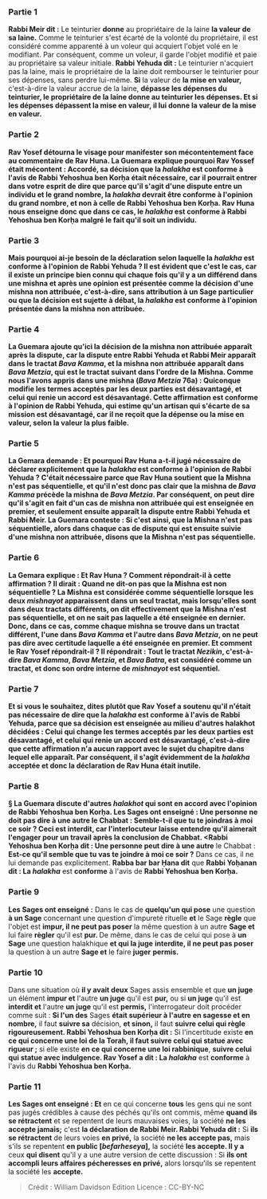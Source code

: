
### Partie 1
<b>Rabbi Meir dit :</b> Le teinturier <b>donne</b> au propriétaire de la laine <b>la valeur de sa laine.</b> Comme le teinturier s'est écarté de la volonté du propriétaire, il est considéré comme apparenté à un voleur qui acquiert l'objet volé en le modifiant. Par conséquent, comme un voleur, il garde l'objet modifié et paie au propriétaire sa valeur initiale. <b>Rabbi Yehuda dit :</b> Le teinturier n'acquiert pas la laine, mais le propriétaire de la laine doit rembourser le teinturier pour ses dépenses, sans perdre lui-même. <b>Si</b> la valeur de <b>la mise en valeur,</b> c'est-à-dire la valeur accrue de la laine, <b>dépasse les <b>dépenses</b> du teinturier, le propriétaire de la laine <b>donne</b> au teinturier <b>les dépenses. Et si les dépenses dépassent la mise en valeur, il lui donne</b> la valeur de <b>la mise en valeur.</b>

### Partie 2
<b>Rav Yosef détourna le visage</b> pour manifester son mécontentement face au commentaire de Rav Huna. La Guemara explique pourquoi Rav Yossef était mécontent : <b>Accordé,</b> sa décision que la <b><i>halakha</i></b> est <b>conforme</b> à l'avis de <b>Rabbi Yehoshua ben Korḥa était nécessaire,</b> car il pourrait <b>entrer dans votre esprit de dire</b> que parce qu'il s'agit d'une dispute entre <b>un individu et</b> le <b>grand nombre, </b> la <b><i>halakha</i></b> devrait être <b>conforme</b> à l'opinion du <b>grand nombre,</b> et non à celle de Rabbi Yehoshua ben Korḥa. Rav Huna nous <b>enseigne donc</b> que dans ce cas, le <b><i>halakha</i></b> est <b>conforme</b> à Rabbi Yehoshua ben Korḥa malgré le fait qu'il soit <b>un individu.</b>

### Partie 3
<b>Mais pourquoi ai-je</b> besoin de la déclaration selon laquelle la <b><i>halakha</i></b> est <b>conforme</b> à l'opinion de <b>Rabbi Yehuda ? </b> Il est <b>évident</b> que c'est le cas, <b>car</b> il existe un principe bien connu <b>qui</b> chaque fois qu'il y a <b>un différend</b> dans une mishna <b>et après</b> une opinion est présentée comme la décision d'une <b>mishna non attribuée</b>, c'est-à-dire, sans attribution à un Sage particulier ou que la décision est sujette à débat, <b>la <i>halakha</i></b> est <b>conforme</b> à l'opinion présentée dans la <b>mishna non attribuée</b>.

### Partie 4
La Guemara ajoute qu'ici la décision de la mishna non attribuée apparaît après la dispute, car la <b>dispute</b> entre Rabbi Yehuda et Rabbi Meir apparaît <b>dans</b> le tractat <b><i>Bava Kamma</i>, et</b> la <b>mishna non attribuée</b> apparaît <b>dans <i>Bava Metzia</i>,</b> qui est le tractat suivant dans l'ordre de la Mishna. <b>Comme nous l'avons appris</b> dans une mishna (<i>Bava Metzia</i> 76a) : <b>Quiconque modifie</b> les termes acceptés par les deux parties <b>est désavantagé, et celui qui renie</b> un accord <b>est désavantagé.</b> Cette affirmation est conforme à l'opinion de Rabbi Yehuda, qui estime qu'un artisan qui s'écarte de sa mission est désavantagé, car il ne reçoit que la dépense ou la mise en valeur, selon la valeur la plus faible.

### Partie 5
La Gemara demande : <b>Et</b> pourquoi <b>Rav Huna</b> a-t-il jugé nécessaire de déclarer explicitement que la <i>halakha</i> est conforme à l'opinion de Rabbi Yehuda ? C'était nécessaire <b>parce que</b> Rav Huna soutient que <b>la Mishna n'est pas séquentielle,</b> et qu'il n'est donc pas clair que la mishna de <i>Bava Kamma</i> précède la mishna de <i>Bava Metzia</i>. Par conséquent, <b>on peut dire</b> qu'il s'agit en fait d'un cas de <b>mishna non attribuée</b> qui est <b>enseignée en premier, et</b> seulement <b>ensuite</b> apparaît la <b>dispute</b> entre Rabbi Yehuda et Rabbi Meir. La Guemara conteste : <b>Si c'est ainsi,</b> que la Mishna n'est pas séquentielle, alors dans <b>chaque</b> cas de <b>dispute</b> qui est <b>ensuite</b> suivie d'une <b>mishna non attribuée</b>, <b>disons</b> que <b>la Mishna n'est pas séquentielle.</b>

### Partie 6
La Gemara explique : <b>Et Rav Huna ?</b> Comment répondrait-il à cette affirmation ? Il dirait : <b>Quand ne dit-on pas</b> que la Mishna est <b>non séquentielle ?</b> La Mishna est considérée comme séquentielle lorsque les deux <i>mishnayot</i> apparaissent <b>dans un seul tractat,</b> mais lorsqu'elles sont <b>dans deux</b> <b>tractats différents, on dit effectivement</b> que la Mishna n'est pas séquentielle, et on ne sait pas laquelle a été enseignée en dernier. Donc, dans ce cas, comme chaque mishna se trouve dans un tractat différent, l'une dans <i>Bava Kamma</i> et l'autre dans <i>Bava Metzia</i>, on ne peut pas dire avec certitude laquelle a été enseignée en premier. <b>Et</b> comment le <b>Rav Yosef</b> répondrait-il ? Il répondrait : <b>Tout</b> le tractat <b><i>Nezikin</i>,</b> c'est-à-dire <i>Bava Kamma</i>, <i>Bava Metzia</i>, et <i>Bava Batra</i>, <b>est</b> considéré comme <b>un tractat,</b> et donc son ordre interne de <i>mishnayot</i> est séquentiel.

### Partie 7
<b>Et si vous le souhaitez, dites</b> plutôt que Rav Yosef a soutenu qu'il n'était pas nécessaire de dire que la <i>halakha</i> est conforme à l'avis de Rabbi Yehuda, <b>parce que</b> sa décision <b>est enseignée au milieu</b> d'autres <b>halakhot</i> décidées : Celui qui change</b> les termes acceptés par les deux parties <b>est désavantagé, et celui qui renie</b> un accord <b>est désavantagé,</b> c'est-à-dire que cette affirmation n'a aucun rapport avec le sujet du chapitre dans lequel elle apparaît. Par conséquent, il s'agit évidemment de la <i>halakha</i> acceptée et donc la déclaration de Rav Huna était inutile.

### Partie 8
§ La Guemara discute d'autres <i>halakhot</i> qui sont en accord avec l'opinion de Rabbi Yehoshua ben Korḥa. <b>Les Sages ont enseigné : Une personne ne doit pas dire à une autre</b> le Chabbat : <b>Semble-t-il que tu te joindras à moi ce soir ?</b> Ceci est interdit, car l'interlocuteur laisse entendre qu'il aimerait l'engager pour un travail après la conclusion de Chabbat. <Rabbi Yehoshua ben Korḥa dit : Une personne peut dire à une autre</b> le Chabbat : <b>Est-ce qu'il semble que tu vas te joindre à moi ce soir ?</b> Dans ce cas, il ne lui demande pas explicitement. <b>Rabba bar bar Ḥana dit</b> que <b>Rabbi Yoḥanan dit : La <i>halakha</i></b> est <b>conforme</b> à l'avis de <b>Rabbi Yehoshua ben Korḥa.</b>

### Partie 9
<b>Les Sages ont enseigné :</b> Dans le cas de <b>quelqu'un qui pose</b> une question <b>à un Sage</b> concernant une question d'impureté rituelle <b>et</b> le Sage <b>règle</b> que l'objet est <b>impur, il ne peut pas poser</b> la même question à un autre <b>Sage et</b> lui faire <b>règler</b> qu'il est <b>pur. </b> De même, dans le cas de celui qui pose à <b>un Sage</b> une question halakhique <b>et qui la juge</b> <b>interdite, il ne peut pas poser</b> la question à un autre <b>Sage et</b> le faire <b>juger</b> <b>permis.</b>

### Partie 10
Dans une situation où <b>il y avait deux</b> Sages assis ensemble et que <b>un juge</b> un élément <b>impur et</b> l'autre <b>un juge</b> qu'il est <b>pur,</b> ou si <b>un juge</b> qu'il est <b>interdit et</b> l'autre <b>un juge</b> qu'il est <b>permis,</b> l'interrogateur doit procéder comme suit : <b>Si l'un des</b> Sages <b>était supérieur à l'autre en sagesse et en nombre,</b> il faut <b>suivre sa</b> décision, <b>et sinon,</b> il faut <b>suivre celui qui règle rigoureusement. Rabbi Yehoshua ben Korḥa dit :</b> Si l'incertitude existe <b>en ce qui concerne une loi de la Torah, il faut suivre celui qui statue avec rigueur ;</b> si elle existe <b>en ce qui concerne une loi rabbinique</b>, <b>suivre celui qui statue avec indulgence. Rav Yosef a dit : La <i>halakha</i></b> est <b>conforme</b> à l'avis du <b>Rabbi Yehoshua ben Korḥa.</b>

### Partie 11
<b>Les Sages ont enseigné : Et</b> en ce qui concerne <b>tous</b> les gens qui ne sont pas jugés crédibles à cause des péchés qu'ils ont commis, même <b>quand ils se rétractent</b> et se repentent de leurs mauvaises voies, la société <b>ne les accepte jamais;</b> c'est <b>la déclaration de Rabbi Meir. Rabbi Yehuda dit :</b> Si <b>ils se rétractent</b> de leurs voies <b>en privé,</b> la société <b>ne les accepte pas,</b> mais s'ils se repentent <b>en public [<i>befarheseya</i>],</b> la société <b>les accepte. Il y a</b> ceux <b>qui disent</b> qu'il y a une autre version de cette discussion : Si <b>ils ont accompli leurs <b>affaires pécheresses</b> en privé,</b> alors lorsqu'ils se repentent la société les <b>accepte.</b>

>Crédit : William Davidson Edition
>Licence : CC-BY-NC